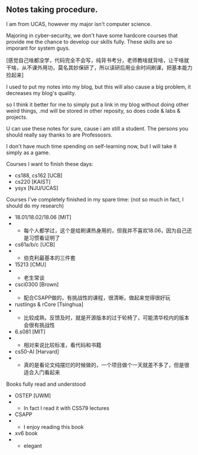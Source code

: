 ## Notes taking procedure.
I am from UCAS, however my major isn't computer science.

Majoring in cyber-security, we don't have some hardcore courses that provide me the chance to develop our skills fully. These skills are so imporant for system guys.

[感觉自己啥都没学，代码完全不会写，纯背书考分，老师教啥就背啥，让干啥就干啥，从不课外用功，莫名其妙保研了，所以读研后用业余时间刷课，把基本能力捡起来]

I used to put my notes into my blog, but this will also cause a big problem, it decreases my blog's quality.

so I think it better for me to simply put a link in my blog without doing other weird things, .md will be stored in other reposity, so does code & labs & projects.

U can use these notes for sure, cause i am still a student. The persons you should really say thanks to are Professosrs.

I don't have much time spending on self-learning now, but I will take it simply as a game.

Courses I want to finish these days:
- cs188, cs162 [UCB]
- cs220 [KAIST]
- ysyx [NJU/UCAS]

Courses I've completely finished in my spare time: (not so much in fact, I should do my research)
- 18.01/18.02/18.06 [MIT] 
- - 每个人都学过，这个是给刷课热身用的，但我并不喜欢18.06，因为自己还是习惯看证明了
- cs61a/b/c [UCB]
- - 伯克利最基本的三件套
- 15213 [CMU]
- - 老生常谈
- csci0300 [Brown]
- - 配合CSAPP做的，有挑战性的课程，很清晰，做起来觉得很好玩
- rustlings & rCore [Tsinghua]
- - 比较成熟，反馈及时，就是开源版本的过于轮椅了，可能清华校内的版本会很有挑战性
- 6.s081 [MIT]
- - 相对来说比较标准，看代码和书籍
- cs50-AI [Harvard]
- - 真的是看论文纯摆烂的时候做的，一个项目做个一天就差不多了，但是很适合入门看起来

Books fully read and understood
- OSTEP [UWM]
- - In fact I read it with CS579 lectures
- CSAPP
- - I enjoy reading this book
- xv6 book
- - elegant